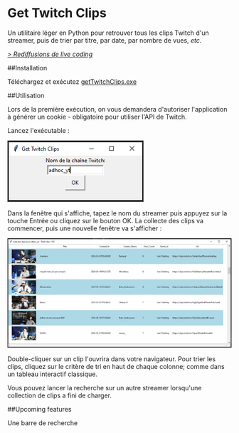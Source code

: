 Get Twitch Clips
=========

Un utilitaire léger en Python pour retrouver tous les clips Twitch 
d'un streamer, puis de trier par titre, par date, par nombre de vues,
 _etc._

_[> Rediffusions de live coding](https://twitch.tv/adhoc_yt)_


##Installation


Téléchargez et exécutez [getTwitchClips.exe](getTwitchClips.exe)

##Utilisation

Lors de la première exécution, on vous demandera d'autoriser l'application
à générer un cookie - obligatoire pour utiliser l'API de Twitch.

Lancez l'exécutable :

![alt text](doc/2.png)

Dans la fenêtre qui s'affiche, tapez le nom du streamer puis appuyez sur
la touche Entrée ou cliquez sur le bouton OK. La collecte des clips va
commencer, puis une nouvelle fenêtre va s'afficher :

![alt text](doc/3.png)

Double-cliquer sur un clip l'ouvrira dans votre navigateur.
Pour trier les clips, cliquez sur le critère de tri en haut de chaque
 colonne; comme dans un tableau interactif classique.

Vous pouvez lancer la recherche sur un autre streamer lorsqu'une collection
 de clips a fini de charger.

##Upcoming features

Une barre de recherche